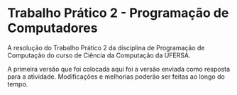# Trabalho Prático 2 - Programação de Computadores
A resolução do Trabalho Prático 2 da disciplina de Programação de Computação do curso de Ciência da Computação da UFERSA.

A primeira versão que foi colocada aqui foi a versão enviada como resposta para a atividade. Modificações e melhorias poderão ser feitas ao longo do tempo.
